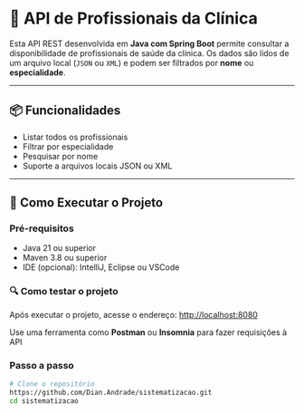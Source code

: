# 🏥 API de Profissionais da Clínica

Esta API REST desenvolvida em **Java com Spring Boot** permite consultar a disponibilidade de profissionais de saúde da clínica. Os dados são lidos de um arquivo local (`JSON` ou `XML`) e podem ser filtrados por **nome** ou **especialidade**.

---

## 📦 Funcionalidades

- Listar todos os profissionais
- Filtrar por especialidade
- Pesquisar por nome
- Suporte a arquivos locais JSON ou XML

---

## 🚀 Como Executar o Projeto

### Pré-requisitos

- Java 21 ou superior
- Maven 3.8 ou superior
- IDE (opcional): IntelliJ, Eclipse ou VSCode

 ### 🔍 Como testar o projeto

Após executar o projeto, acesse o endereço: [http://localhost:8080](http://localhost:8080)

Use uma ferramenta como **Postman** ou **Insomnia** para fazer requisições à API


### Passo a passo

```bash
# Clone o repositório
https://github.com/Dian.Andrade/sistematizacao.git
cd sistematizacao





